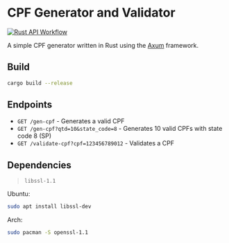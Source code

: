 # CPF Generator and Validator

[![Rust API Workflow](https://github.com/OLoKo64/rust-cpf-generator-api/actions/workflows/rust-workflow.yml/badge.svg?branch=main)](https://github.com/OLoKo64/rust-cpf-generator-api/actions/workflows/rust-workflow.yml)

A simple CPF generator written in Rust using the [Axum](https://crates.io/crates/axum) framework.

## Build

```bash
cargo build --release
```

## Endpoints

- `GET /gen-cpf` - Generates a valid CPF
- `GET /gen-cpf?qtd=10&state_code=8` - Generates 10 valid CPFs with state code 8 (SP)
- `GET /validate-cpf?cpf=123456789012` - Validates a CPF

## Dependencies

> ```libssl-1.1```

Ubuntu:

```bash
sudo apt install libssl-dev
```
Arch:

```bash
sudo pacman -S openssl-1.1
```
